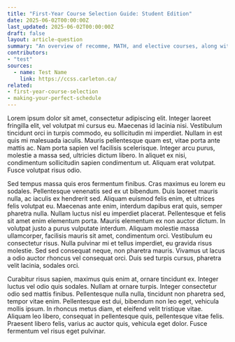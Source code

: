 ```yaml
---
title: "First-Year Course Selection Guide: Student Edition"
date: 2025-06-02T00:00:00Z
last_updated: 2025-06-02T00:00:00Z
draft: false
layout: article-question
summary: "An overview of recomme, MATH, and elective courses, along with common scheduling options to help you plan your timetable effectively."
contributors: 
- "test" 
sources:
  - name: Test Name
    link: https://ccss.carleton.ca/
related:
- first-year-course-selection
- making-your-perfect-schedule
---
```

Lorem ipsum dolor sit amet, consectetur adipiscing elit. Integer laoreet fringilla elit, vel volutpat mi cursus eu. Maecenas id lacinia nisi. Vestibulum tincidunt orci in turpis commodo, eu sollicitudin mi imperdiet. Nullam in est quis mi malesuada iaculis. Mauris pellentesque quam est, vitae porta ante mattis ac. Nam porta sapien vel facilisis scelerisque. Integer arcu purus, molestie a massa sed, ultricies dictum libero. In aliquet ex nisi, condimentum sollicitudin sapien condimentum ut. Aliquam erat volutpat. Fusce volutpat risus odio.

Sed tempus massa quis eros fermentum finibus. Cras maximus eu lorem eu sodales. Pellentesque venenatis sed ex ut bibendum. Duis laoreet mauris nulla, ac iaculis ex hendrerit sed. Aliquam euismod felis enim, et ultrices felis volutpat eu. Maecenas ante enim, interdum dapibus erat quis, semper pharetra nulla. Nullam luctus nisl eu imperdiet placerat. Pellentesque et felis sit amet enim elementum porta. Mauris elementum ex non auctor dictum. In volutpat justo a purus vulputate interdum. Aliquam molestie massa ullamcorper, facilisis mauris sit amet, condimentum orci. Vestibulum eu consectetur risus. Nulla pulvinar mi et tellus imperdiet, eu gravida risus molestie. Sed sed consequat neque, non pharetra mauris. Vivamus ut lacus a odio auctor rhoncus vel consequat orci. Duis sed turpis cursus, pharetra velit lacinia, sodales orci.

Curabitur risus sapien, maximus quis enim at, ornare tincidunt ex. Integer luctus vel odio quis sodales. Nullam at ornare turpis. Integer consectetur odio sed mattis finibus. Pellentesque nulla nulla, tincidunt non pharetra sed, tempor vitae enim. Pellentesque est dui, bibendum non leo eget, vehicula mollis ipsum. In rhoncus metus diam, et eleifend velit tristique vitae. Aliquam leo libero, consequat in pellentesque quis, pellentesque vitae felis. Praesent libero felis, varius ac auctor quis, vehicula eget dolor. Fusce fermentum vel risus eget pulvinar.